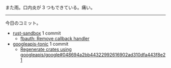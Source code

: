 また雨。口内炎が 3 つもできている。痛い。

---

今日のコミット。

- [rust-sandbox](https://github.com/bouzuya/rust-sandbox) 1 commit
  - [fbauth: Remove callback handler](https://github.com/bouzuya/rust-sandbox/commit/ea774ff56696ccd1fe7d68cbfc832fdaab8b43f9)
- [googleapis-tonic](https://github.com/bouzuya/googleapis-tonic) 1 commit
  - [Regenerate crates using googleapis/google#048694a2bb44322992616902ad310dfa443f8e21](https://github.com/bouzuya/googleapis-tonic/commit/a749bc1fd1d772da9bab888e6618b194b3e593fe)

